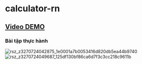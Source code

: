 # calculator-rn

## [Video DEMO](https://drive.google.com/file/d/1VjOH46vhIr0lQ1T63JUuy1-7YP87yDHF/view?usp=sharing)

### Bài tập thực hành

![rsz_z3270724042875_1e0001a7b0053416d820db5ea44b9740](https://user-images.githubusercontent.com/86874072/159017425-77261510-7d97-4888-a18f-d4c8d589bed1.jpg)
![rsz_z3270724049687_125df130bf86ca6d7f3c3cc218c9611b](https://user-images.githubusercontent.com/86874072/159017630-f598a4ac-c7b5-416a-ac7b-f9bec79ef6fa.jpg)
